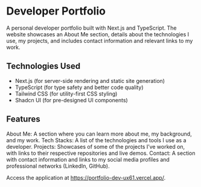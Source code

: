 # Developer Portfolio

A personal developer portfolio built with Next.js and TypeScript. The website showcases an About Me section, details about the technologies I use, my projects, and includes contact information and relevant links to my work.

## Technologies Used

- Next.js (for server-side rendering and static site generation)
- TypeScript (for type safety and better code quality)
- Tailwind CSS (for utility-first CSS styling)
- Shadcn UI (for pre-designed UI components)

## Features

About Me: A section where you can learn more about me, my background, and my work.
Tech Stacks: A list of the technologies and tools I use as a developer.
Projects: Showcases of some of the projects I’ve worked on, with links to their respective repositories and live demos.
Contact: A section with contact information and links to my social media profiles and professional networks (LinkedIn, GitHub).

Access the application at https://portfolio-dev-ux61.vercel.app/.
